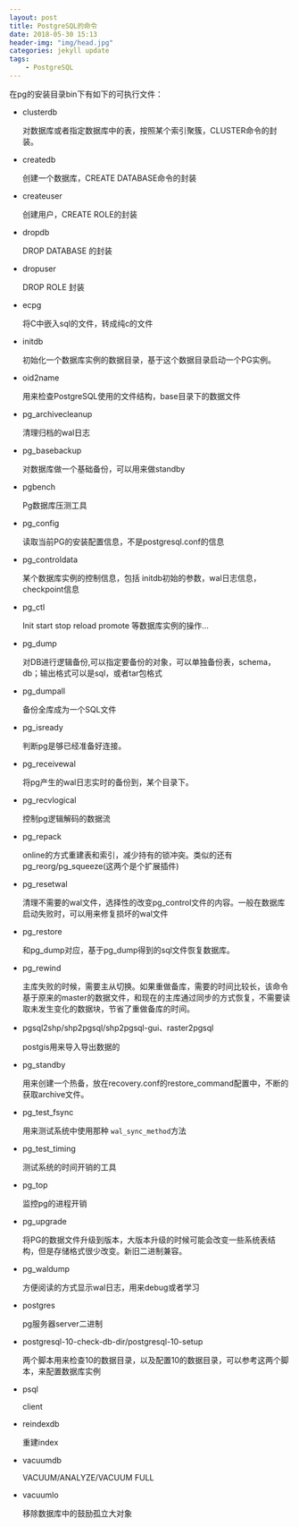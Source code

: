 ```yaml
---
layout: post
title: PostgreSQL的命令
date: 2018-05-30 15:13
header-img: "img/head.jpg"
categories: jekyll update
tags:
    - PostgreSQL
---
```


在pg的安装目录bin下有如下的可执行文件：

+ clusterdb

  对数据库或者指定数据库中的表，按照某个索引聚簇，CLUSTER命令的封装。

+ createdb

  创建一个数据库，CREATE DATABASE命令的封装

+ createuser

  创建用户，CREATE ROLE的封装

+ dropdb

  DROP DATABASE 的封装

+ dropuser

  DROP ROLE 封装

+ ecpg

  将C中嵌入sql的文件，转成纯c的文件

+ initdb

  初始化一个数据库实例的数据目录，基于这个数据目录启动一个PG实例。

+ oid2name

  用来检查PostgreSQL使用的文件结构，base目录下的数据文件

+ pg_archivecleanup

  清理归档的wal日志

+ pg_basebackup

  对数据库做一个基础备份，可以用来做standby

+ pgbench

  Pg数据库压测工具

+ pg_config

  读取当前PG的安装配置信息，不是postgresql.conf的信息

+ pg_controldata

  某个数据库实例的控制信息，包括 initdb初始的参数，wal日志信息，checkpoint信息

+ pg_ctl

  Init start stop reload promote 等数据库实例的操作...

+ pg_dump

  对DB进行逻辑备份,可以指定要备份的对象，可以单独备份表，schema，db；输出格式可以是sql，或者tar包格式

+ pg_dumpall

  备份全库成为一个SQL文件

+ pg_isready

  判断pg是够已经准备好连接。

+ pg_receivewal

  将pg产生的wal日志实时的备份到，某个目录下。

+ pg_recvlogical

  控制pg逻辑解码的数据流

+ pg_repack

  online的方式重建表和索引，减少持有的锁冲突。类似的还有pg_reorg/pg_squeeze(这两个是个扩展插件)

+ pg_resetwal

  清理不需要的wal文件，选择性的改变pg_control文件的内容。一般在数据库启动失败时，可以用来修复损坏的wal文件

+ pg_restore

  和pg_dump对应，基于pg_dump得到的sql文件恢复数据库。

+ pg_rewind

  主库失败的时候，需要主从切换。如果重做备库，需要的时间比较长，该命令基于原来的master的数据文件，和现在的主库通过同步的方式恢复，不需要读取未发生变化的数据块，节省了重做备库的时间。

+ pgsql2shp/shp2pgsql/shp2pgsql-gui、raster2pgsql

  postgis用来导入导出数据的

+ pg_standby

  用来创建一个热备，放在recovery.conf的restore_command配置中，不断的获取archive文件。

+ pg_test_fsync

  用来测试系统中使用那种 `wal_sync_method`方法

+ pg_test_timing

  测试系统的时间开销的工具

+ pg_top

  监控pg的进程开销

+ pg_upgrade

  将PG的数据文件升级到版本，大版本升级的时候可能会改变一些系统表结构，但是存储格式很少改变。新旧二进制兼容。

+ pg_waldump

  方便阅读的方式显示wal日志，用来debug或者学习

+ postgres 

  pg服务器server二进制

+ postgresql-10-check-db-dir/postgresql-10-setup

  两个脚本用来检查10的数据目录，以及配置10的数据目录，可以参考这两个脚本，来配置数据库实例


+ psql

  client


+ reindexdb

  重建index

+ vacuumdb

  VACUUM/ANALYZE/VACUUM FULL

+ vacuumlo

  移除数据库中的鼓励孤立大对象
